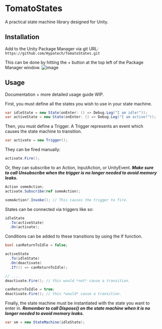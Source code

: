 # TomatoStates
A practical state machine library designed for Unity.

## Installation
Add to the Unity Package Manager via git URL: `https://github.com/Hypatech/TomatoStates.git`

This can be done by hitting the + button at the top left of the Package Manager window.
![image](https://github.com/Hypatech/TomatoStates/assets/27899907/3ad3b9eb-3bc3-41f2-bf21-e73d4a984c6e)

## Usage
Documentation + more detailed usage guide WIP.

First, you must define all the states you wish to use in your state machine. 
```cs
var idleState = new State(onEnter: () => Debug.Log("I am idle!"));
var activeState = new State(onEnter: () => Debug.Log("I am active!"));
```

Then, you must define a Trigger. A Trigger represents an event which causes the state machine to transition.
```cs
var activate = new Trigger();
```

They can be fired manually:
```cs
activate.Fire();
```

Or, they can subscribe to an Action, InputAction, or UnityEvent. ***Make sure to call Unsubscribe when the trigger is no longer needed to avoid memory leaks.***
```cs
Action someAction;
activate.Subscribe(ref someAction);

someAction?.Invoke(); // This causes the trigger to fire.
```

States can be connected via triggers like so:
```cs
idleState
  .To(activeState)
  .On(activate);
```

Conditions can be added to these transitions by using the If function.
```cs
bool canReturnToIdle = false;

activeState
  .To(idleState)
  .On(deactivate)
  .If(() => canReturnToIdle);

// ....
deactivate.Fire(); // this would *not* cause a transition.

canReturnToIdle = true;
deactivate.Fire(); // this *would* cause a transition.
```

Finally, the state machine must be instantiated with the state you want to enter in. ***Remember to call Dispose() on the state machine when it is no longer needed to avoid memory leaks.***
```cs
var sm = new StateMachine(idleState);
```
